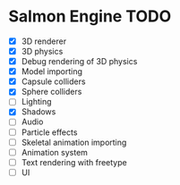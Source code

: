 # Salmon Engine TODO

- [X] 3D renderer
- [X] 3D physics
- [X] Debug rendering of 3D physics
- [X] Model importing
- [X] Capsule colliders
- [X] Sphere colliders
- [ ] Lighting
- [X] Shadows
- [ ] Audio
- [ ] Particle effects
- [ ] Skeletal animation importing
- [ ] Animation system
- [ ] Text rendering with freetype
- [ ] UI
